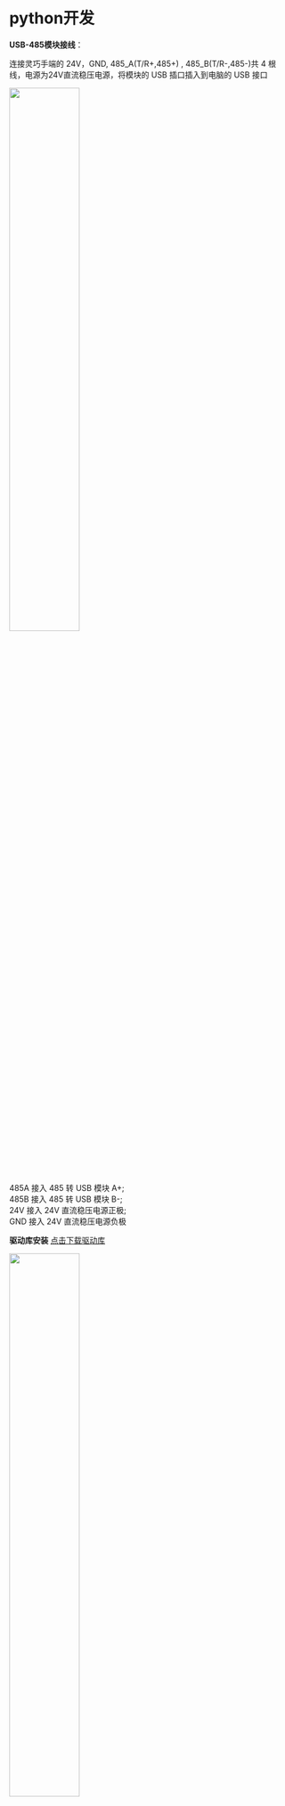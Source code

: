 # python开发

**USB-485模块接线**：

连接灵巧手端的 24V，GND, 485_A(T/R+,485+) , 485_B(T/R-,485-)共 4 根线，电源为24V直流稳压电源，将模块的 USB 插口插入到电脑的 USB 接口

<img src="../img/new485.png" width="50%" >

485A 接入 485 转 USB 模块 A+;<br>
485B 接入 485 转 USB 模块 B-;<br>
24V 接入 24V 直流稳压电源正极;<br>
GND 接入 24V 直流稳压电源负极<br>

**驱动库安装**
[点击下载驱动库](https://github.com/elephantrobotics/Myhand)

<img src="../img/git.png" width="50%" >

##### 串口依赖库安装
在电脑终端执行下面命令，安装依赖库
```bash
pip install pyserial
```
## API说明

### get_gripper_firmware_version()

- **功能:** 获取夹爪固件主版本号
- **参数:** 无
- **返回:** `(int)`固件主版本号

### get_gripper_modified_version()

- **功能:** 获取夹爪固件次版本号
- **参数:** 无
- **返回:** `(int)`固件次版本号

### get_gripper_gripper_Id()

- **功能:** 获取夹爪ID
- **参数:** 无
- **返回:** `(int)`夹爪ID


### get_gripper_gripper_baud()

- **功能:** 获取夹爪波特率
- **参数:** 无
- **返回:**`(int)` 0-5
    - `0`: 115200
    - `1`: 1000000
    - `2`: 57600
    - `3`: 19200
    - `4`: 9600
    - `5`: 4800

### get_gripper_joint_angle(id)

- **功能:** 获取夹爪的当前位置数据信息
- **参数:** `id`: `(int)` 夹爪关节ID,取值范围 `1-6`  
- **返回:** `(int)`夹爪关节ID的当前位置数据

### get_gripper_status()

- **功能:** 获取夹爪的当前状态
- **参数:** 无
- **返回:**`(int)` 0-3
    - `0`:  正在运动
    - `1`: 停止运动,未检测到夹到物体
    - `2`: 停止运动,检测到夹到了物体
    - `3`: 检测到夹到物体以后,物体掉落

### get_gripper_joint_speed(id)

- **功能:** 获取夹爪关节ID的当前速度
- **参数:** `id`: `(int)` 夹爪关节ID,取值范围 `1-6`  
- **返回:** `(int)`夹爪关节ID的当前速度

### get_gripper_joint_P(id)

- **功能:** 获取夹爪关节ID的PID的P值
- **参数:** `id`: `(int)` 夹爪关节ID,取值范围 `1-6`  
- **返回:** `(int)`夹爪关节ID的PID的P值

### get_gripper_joint_I(id)

- **功能:** 获取夹爪关节ID的PID的I值
- **参数:** `id`: `(int)` 夹爪关节ID,取值范围 `1-6`
- **返回:** `(int)`夹爪关节ID的PID的I值

### get_gripper_joint_D(id)

- **功能:** 获取夹爪关节ID的PID的D值
- **参数:** `id`: `(int)` 夹爪关节ID,取值范围 `1-6`
- **返回:** `(int)`夹爪关节ID的PID的D值

### get_gripper_joint_cw(id)

- **功能:** 获取夹爪关节ID的顺时针可运行误差
- **参数:** `id`: `(int)` 夹爪关节ID,取值范围 `1-6`
- **返回:** `(int)`夹爪关节ID的顺时针可运行误差

### get_gripper_joint_cww(id)

- **功能:** 获取夹爪关节ID的逆时针可运行误差
- **参数:** `id`: `(int)` 夹爪关节ID,取值范围 `1-6`
- **返回:** `(int)`夹爪关节ID的逆时针可运行误差

### get_gripper_joint_mini_pressure(id)

- **功能:** 获取夹爪关节ID的最小启动力
- **参数:** `id`: `(int)` 夹爪关节ID,取值范围 `1-6`
- **返回:** `(int)`夹爪关节ID的最小启动力

### get_gripper_joint_mini_pressure(id)

- **功能:** 获取夹爪关节ID的最小启动力
- **参数:** `id`: `(int)` 夹爪关节ID,取值范围 `1-6`
- **返回:** `(int)`夹爪关节ID的最小启动力

### get_gripper_angles()

- **功能:** 获取夹爪6个关节的角度
- **参数:** `id`: `(int)` 夹爪关节ID,取值范围 `1-6`
- **返回:** `(list)`夹爪6个关节的角度

### set_gripper_Id(value)

- **功能:** 设置夹爪ID号
- **参数:** 
  - `value`: `(int)` 夹爪ID,取值范围 `1-254`
- **返回:**`(int)` 0-1
  - `0`: 失败
  - `1`: 成功

### set_gripper_baud(value)

- **功能:** 设置夹爪波特率
- **参数:** 
  - `value`: `(int)` 夹爪波特率,取值范围 `0-5`
    - `0`: 115200
    - `1`: 1000000
    - `2`: 57600
    - `3`: 19200
    - `4`: 9600
    - `5`: 4800
- **返回:**`(int)` 0-1
  - `0`: 失败
  - `1`: 成功
  
### set_gripper_enable(value)

- **功能:** 设置夹爪使能状态
- **参数:** 
  - `value`: `(int)` 使能状态,取值范围 `0-1`
    - `0`: 掉使能
    - `1`: 上使能
- **返回:**`(int)` 0-1
  - `0`: 失败
  - `1`: 成功

<!-- ### set_gripper_value(value,speed)

- **功能:** 设置夹爪以指定的速度转动到指定的位置
- **参数:** 
  - `value`: `(int)` 位置,取值范围 `0-100`
  - `speed`: `(int)` 速度,取值范围 `1-100` 
- **返回:**`(int)` 0-1
  - `0`: 失败
  - `1`: 成功 -->

### set_gripper_joint_calibration(id)

- **功能:** 设置夹爪关节ID零位校准
- **参数:** `id`: `(int)` 夹爪关节ID,取值范围 `1-6`
- **返回:**`(int)` 0-1
  - `0`: 失败
  - `1`: 成功

### set_gripper_joint_P(id,value)

- **功能:** 设置夹爪关节ID的PID的P值
- **参数:** 
  - `id`: `(int)` 关节ID,取值范围 `1-6`
  - `value`: `(int)` P值,取值范围 `0-254`
- **返回:**`(int)` 0-1
  - `0`: 失败
  - `1`: 成功

### set_gripper_joint_I(id,value)

- **功能:** 设置夹爪关节ID的PID的I值
- **参数:** 
  - `id`: `(int)` 关节ID,取值范围 `1-6`
  - `value`: `(int)` I值,取值范围 `0-254`
- **返回:**`(int)` 0-1
  - `0`: 失败
  - `1`: 成功

### set_gripper_joint_D(id,value)

- **功能:** 设置夹爪关节ID的PID的D值
- **参数:**
  - `id`: `(int)` 关节ID,取值范围 `1-6` 
  - `value`: `(int)` D值,取值范围 `0-254`
- **返回:**`(int)` 0-1
  - `0`: 失败
  - `1`: 成功

### set_gripper_joint_cw(id,value)

- **功能:** 设置夹爪关节ID的顺时针可运行误差
- **参数:**
  - `id`: `(int)` 关节ID,取值范围 `1-6`  
  - `value`: `(int)` 误差,取值范围 `0-16`
- **返回:**`(int)` 0-1
  - `0`: 失败
  - `1`: 成功

### set_gripper_joint_cww(id,value)

- **功能:** 设置夹爪关节ID的逆时针可运行误差
- **参数:**
  - `id`: `(int)` 关节ID,取值范围 `1-6` 
  - `value`: `(int)` 误差,取值范围 `0-16`
- **返回:**`(int)` 0-1
  - `0`: 失败
  - `1`: 成功

### set_gripper_joint_mini_pressure(id,value)

- **功能:** 设置夹爪关节ID的最小启动力
- **参数:**
  - `id`: `(int)` 关节ID,取值范围 `1-6` 
  - `value`: `(int)` 最小启动力,取值范围 `0-254`
- **返回:**`(int)` 0-1
  - `0`: 失败
  - `1`: 成功

### set_gripper_joint_torque(id,value)

- **功能:** 设置夹爪关节ID的扭矩
- **参数:**
  - `id`: `(int)` 关节ID,取值范围 `1-6` 
  - `value`: `(int)` 扭矩,取值范围 `0-300`
- **返回:**`(int)` 0-1
  - `0`: 失败
  - `1`: 成功


### set_gripper_joint_speed(id,speed)

- **功能:** 设置夹爪关节ID的速度
- **参数:**
  - `id`: `(int)` 关节ID,取值范围 `1-6` 
  - `speed`: `(int)` 速度,取值范围 `1-100`
- **返回:**`(int)` 0-1
  - `0`: 失败
  - `1`: 成功

### set_gripper_angles(angles,speed)

- **功能:** 设置夹爪全关节角度
- **参数:** 
  - `angles`: `(list)` 6个关节角度,每个关节角度取值范围 `0-100`
  - `speed`: `(int)` 速度,取值范围 `1-100`
- **返回:**`(int)` 0-1
  - `0`: 失败
  - `1`: 成功


### set_gripper_action(value)

- **功能:** 设置夹爪捏合动作
- **参数:** 
  - `value`: `(int)` 动作,取值范围 `0-3`
    - `0`：食指与拇指捏合
    - `1`: 中指于拇指捏合
    - `2`: 三指握住
    - `3`: 双指夹持
- **返回:**`(int)` 0-1
  - `0`: 失败
  - `1`: 成功

### set_gripper_pose(pose,value,flag)

- **功能:** 设置夹爪捏合动作及开合程度
- **参数:** 
  - `pose`: `(int)` 动作,取值范围 `0-3`
    - `0`：食指与拇指捏合
    - `1`: 中指于拇指捏合
    - `2`: 三指握住
    - `3`: 双指夹持
  - `value`: `(int)` 开合程度,取值范围 `0-5`,合拢程度,等级越高越合拢
  - `flag`: `(int)` 空闲标志,标志1时,空闲手指可自由操控
    
- **返回:**`(int)` 0-1
  - `0`: 失败
  - `1`: 成功

#### 测试程序
```python
from MyHand import MyGripper_H100
import time
if __name__=="__main__":
    g=MyGripper_H100("COM27",baudrate=115200,id=14)##填写实际的串口号和波特率和夹爪ID
    print("夹爪的实际ID为:",g.get_gripper_Id())
    print(g.set_gripper_joint_angle(0,50))
    time.sleep(2)
    print(g.set_gripper_joint_angle(0,0))
    time.sleep(2)
```
